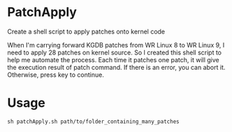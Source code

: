 # PatchApply
Create a shell script to apply patches onto kernel code

When I'm carrying forward KGDB patches from WR Linux 8 to WR Linux 9, I need to apply 28 patches on kernel source.
So I created this shell script to help me automate the process. Each time it patches one patch, it will give the
execution result of patch command. If there is an error, you can abort it. Otherwise, press key to continue.

# Usage
``` shell
sh patchApply.sh path/to/folder_containing_many_patches
```
